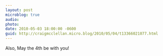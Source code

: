 ```yaml
---
layout: post
microblog: true
audio: 
photo: 
date: 2010-05-03 18:00:00 -0600
guid: http://craigmcclellan.micro.blog/2010/05/04/t13366021077.html
---
```

Also, May the 4th be with you!
